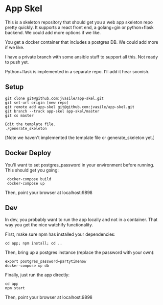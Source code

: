 # App Skel

This is a skeleton repository that should get you a web app skeleton
repo pretty quickly.  It supports a react front end, a golang+gin or
python+flask backend.  We could add more options if we like.

You get a docker container that includes a postgres DB.  We could add
more if we like.

I have a private branch with some ansible stuff to support all this.
Not ready to push yet.

Python+flask is implemented in a separate repo.  I'll add it hear
soonish.

## Setup

    git clone git@github.com:jvasile/app-skel.git
    git set-url origin [new repo]
    git remote add app-skel git@github.com:jvasile/app-skel.git
    git branch --track app-skel app-skel/master
    git co master
    
    Edit the template file.
    ./generate_skeleton

[Note we haven't implemented the template file or generate_skeleton yet.]

## Docker Deploy

You'll want to set postgres_password in your environment before
running.  This should get you going:

     docker-compose build
     docker-compose up

Then, point your browser at localhost:9898

## Dev

In dev, you probably want to run the app locally and not in a
container.  That way you get the nice watchify functionality.

First, make sure npm has installed your dependencies:

    cd app; npm install; cd ..

Then, bring up a postgres instance (replace the password with your own):

    export postgres_password=partytimenow
    docker-compose up db
    
Finally, just run the app directly:

    cd app
    npm start
    
Then, point your browser at localhost:9898
